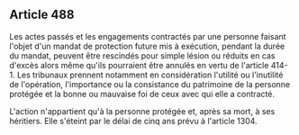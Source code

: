 Article 488
----
Les actes passés et les engagements contractés par une personne faisant l'objet
d'un mandat de protection future mis à exécution, pendant la durée du mandat,
peuvent être rescindés pour simple lésion ou réduits en cas d'excès alors même
qu'ils pourraient être annulés en vertu de l'article 414-1. Les tribunaux
prennent notamment en considération l'utilité ou l'inutilité de l'opération,
l'importance ou la consistance du patrimoine de la personne protégée et la bonne
ou mauvaise foi de ceux avec qui elle a contracté.

L'action n'appartient qu'à la personne protégée et, après sa mort, à ses
héritiers. Elle s'éteint par le délai de cinq ans prévu à l'article 1304.
